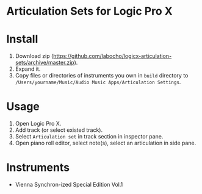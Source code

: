 # Articulation Sets for Logic Pro X

# Install

1. Download zip (https://github.com/labocho/logicx-articulation-sets/archive/master.zip).
2. Expand it.
3. Copy files or directories of instruments you own in `build` directory to `/Users/yourname/Music/Audio Music Apps/Articulation Settings`.

# Usage

1. Open Logic Pro X.
2. Add track (or select existed track).
3. Select `Articulation set` in track section in inspector pane.
5. Open piano roll editor, select note(s), select an articulation in side pane.

# Instruments

- Vienna Synchron-ized Special Edition Vol.1
